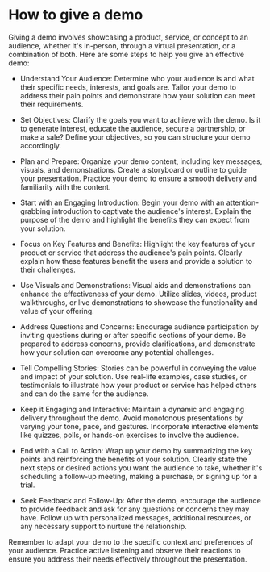 # How to give a demo

Giving a demo involves showcasing a product, service, or concept to an audience, whether it's in-person, through a virtual presentation, or a combination of both. Here are some steps to help you give an effective demo:

* Understand Your Audience: Determine who your audience is and what their specific needs, interests, and goals are. Tailor your demo to address their pain points and demonstrate how your solution can meet their requirements.

* Set Objectives: Clarify the goals you want to achieve with the demo. Is it to generate interest, educate the audience, secure a partnership, or make a sale? Define your objectives, so you can structure your demo accordingly.

* Plan and Prepare: Organize your demo content, including key messages, visuals, and demonstrations. Create a storyboard or outline to guide your presentation. Practice your demo to ensure a smooth delivery and familiarity with the content.

* Start with an Engaging Introduction: Begin your demo with an attention-grabbing introduction to captivate the audience's interest. Explain the purpose of the demo and highlight the benefits they can expect from your solution.

* Focus on Key Features and Benefits: Highlight the key features of your product or service that address the audience's pain points. Clearly explain how these features benefit the users and provide a solution to their challenges.

* Use Visuals and Demonstrations: Visual aids and demonstrations can enhance the effectiveness of your demo. Utilize slides, videos, product walkthroughs, or live demonstrations to showcase the functionality and value of your offering.

* Address Questions and Concerns: Encourage audience participation by inviting questions during or after specific sections of your demo. Be prepared to address concerns, provide clarifications, and demonstrate how your solution can overcome any potential challenges.

* Tell Compelling Stories: Stories can be powerful in conveying the value and impact of your solution. Use real-life examples, case studies, or testimonials to illustrate how your product or service has helped others and can do the same for the audience.

* Keep it Engaging and Interactive: Maintain a dynamic and engaging delivery throughout the demo. Avoid monotonous presentations by varying your tone, pace, and gestures. Incorporate interactive elements like quizzes, polls, or hands-on exercises to involve the audience.

* End with a Call to Action: Wrap up your demo by summarizing the key points and reinforcing the benefits of your solution. Clearly state the next steps or desired actions you want the audience to take, whether it's scheduling a follow-up meeting, making a purchase, or signing up for a trial.

* Seek Feedback and Follow-Up: After the demo, encourage the audience to provide feedback and ask for any questions or concerns they may have. Follow up with personalized messages, additional resources, or any necessary support to nurture the relationship.

Remember to adapt your demo to the specific context and preferences of your audience. Practice active listening and observe their reactions to ensure you address their needs effectively throughout the presentation.